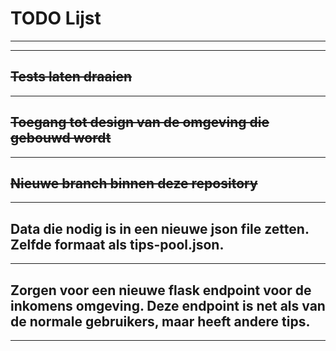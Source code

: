# TODO Lijst
---
---
## ~~Tests laten draaien~~
---
## ~~Toegang tot design van de omgeving die gebouwd wordt~~
---
## ~~Nieuwe branch binnen deze repository~~
---
## Data die nodig is in een nieuwe json file zetten. Zelfde formaat als tips-pool.json.
---
## Zorgen voor een nieuwe flask endpoint voor de inkomens omgeving. Deze endpoint is net als van de normale gebruikers, maar heeft andere tips.
---